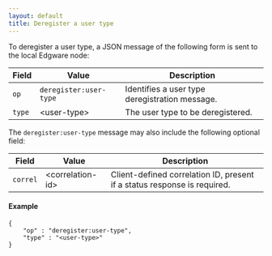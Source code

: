 ```yaml
---
layout: default
title: Deregister a user type
---
```


To deregister a user type, a JSON message of the following form is sent to the local Edgware node:

| Field  | Value                  | Description |
| ------ | ---------------------- | ----------- | 
| `op`   | `deregister:user-type` | Identifies a user type deregistration message. |
| `type` | \<user-type>           | The user type to be deregistered. |

The `deregister:user-type` message may also include the following optional field:

| Field    | Value             | Description |
| -------- | ----------------- | ----------- | 
| `correl` | \<correlation-id> | Client-defined correlation ID, present if a status response is required. |

#### Example   

	{
		"op" : "deregister:user-type",
		"type" : "<user-type>"
	}
    
